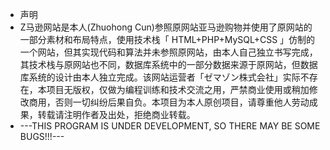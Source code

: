 -  声明
-  Z马逊网站是本人(Zhuohong Cun)参照原网站亚马逊购物并使用了原网站的一部分素材和布局特点，使用技术栈「 HTML+PHP+MySQL+CSS 」仿制的一个网站，但其实现代码和算法并未参照原网站，由本人自己独立书写完成，其技术栈与原网站也不同，数据库系统中的一部分数据来源于原网站，但数据库系统的设计由本人独立完成。该网站运营者「ゼマゾン株式会社」实际不存在，本项目无版权，仅做为编程训练和技术交流之用，严禁商业使用或稍加修改商用，否则一切纠纷后果自负。本项目为本人原创项目，请尊重他人劳动成果，转载请注明作者及出处，拒绝商业转载。
-  ---THIS PROGRAM IS UNDER DEVELOPMENT, SO THERE MAY BE SOME BUGS!!!---
